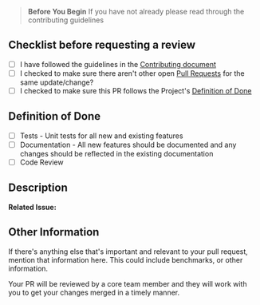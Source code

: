 > **Before You Begin**
> If you have not already please read through the contributing guidelines

## Checklist before requesting a review

- [ ] I have followed the guidelines in the [Contributing document](todo)
- [ ] I checked to make sure there aren't other open [Pull Requests](../../../pulls) for the same update/change?
- [ ] I checked to make sure this PR follows the Project's [Definition of Done](contributing/todo)

## Definition of Done

- [ ] Tests - Unit tests for all new and existing features
- [ ] Documentation - All new features should be documented and any changes should be reflected in the existing documentation
- [ ] Code Review

## Description

**Related Issue:** <!-- This project requires an issue for all PRs, add the related issues here -->

<!-- Describe your changes in details -->

## Other Information

If there's anything else that's important and relevant to your pull request, mention that information here. This could include benchmarks, or other information.

Your PR will be reviewed by a core team member and they will work with you to get your changes merged in a timely manner.
